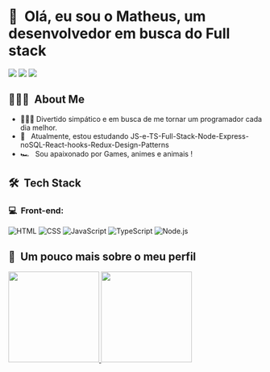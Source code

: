 <h1>👋 &nbsp;Olá, eu sou o Matheus, um desenvolvedor em busca do Full stack</h1>

  <a href="https://www.instagram.com/mts.flow/" target="_blank"><img src="https://img.shields.io/badge/-Instagram-%23E4405F?style=for-the-badge&logo=instagram&logoColor=white" target="_blank"></a>
  <a href = "mailto:matheus.cosiello@gmail.com"><img src="https://img.shields.io/badge/-Gmail-%23333?style=for-the-badge&logo=gmail&logoColor=white" target="_blank"></a>
  <a href="https://www.linkedin.com/in/matheus-cosiello-4b2aa6213/" target="_blank"><img src="https://img.shields.io/badge/-LinkedIn-%230077B5?style=for-the-badge&logo=linkedin&logoColor=white" target="_blank"></a> 
  
 
<h2> 👨🏻‍💻 &nbsp;About Me </h2>

- 👨🏻‍💻 Divertido simpático e em busca de me tornar um programador cada dia melhor.
- 🚀 &nbsp; Atualmente, estou estudando JS-e-TS-Full-Stack-Node-Express-noSQL-React-hooks-Redux-Design-Patterns
- 🏎 &nbsp; Sou apaixonado por Games, animes e animais !
  
##

<h2> 🛠 &nbsp;Tech Stack</h2>
<h3>💻 &nbsp;Front-end:</h3>

![HTML](https://img.shields.io/badge/-HTML-333333?style=flat&logo=HTML5)
![CSS](https://img.shields.io/badge/-CSS-333333?style=flat&logo=CSS3&logoColor=1572B6)
![JavaScript](https://img.shields.io/badge/-JavaScript-333333?style=flat&logo=javascript)
![TypeScript](https://img.shields.io/badge/-TypeScript-333333?style=flat&logo=typescript&logoColor=2D79C7)
![Node.js](https://img.shields.io/badge/-Node.js-333333?style=flat&logo=node.js)

##

<h2>🚀 &nbsp;Um pouco mais sobre o meu perfil</h2>

  <a href="https://github.com/MatheusCosiello">
  <img height="180em" src="https://github-readme-stats.vercel.app/api?username=MatheusCosiello&show_icons=true&theme=dracula&include_all_commits=true&count_private=true"/>
  <img height="180em" src="https://github-readme-stats.vercel.app/api/top-langs/?username=MatheusCosiello&layout=compact&langs_count=7&theme=dracula"/>
  
